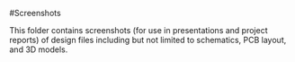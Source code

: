 #Screenshots

This folder contains screenshots (for use in presentations and project reports) of design files including but not limited to schematics, PCB layout, and 3D models.
